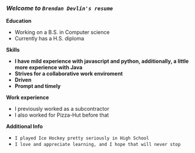 ### _Welcome to `Brendan Devlin's resume`_

**Education**
- Working on a B.S. in Computer science
- Currently has a H.S. diploma


**Skills**
- **I have mild experience with javascript and python, additionally, a little more experience with Java**
- **Strives for a collaborative work enviroment**
- **Driven**
- **Prompt and timely**

**Work experience**
- I previously worked as a subcontractor
- I also worked for Pizza-Hut before that

**Additional Info**
- `I played Ice Hockey pretty seriously in High School`
- `I love and appreciate learning, and I hope that will never stop`

